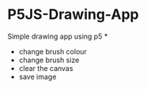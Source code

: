 # P5JS-Drawing-App

Simple drawing app using p5
*
 *  change brush colour
 *  change brush size
 *  clear the canvas
 *  save image

